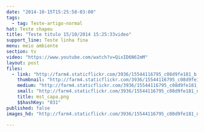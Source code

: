 ```yaml
---
date: "2014-10-15T15:25:58-03:00"
tags:
  - tag: Teste-artigo-normal
hat: Teste chapeu
title: "Teste titulo 15/10/2014 15:25:33video"
support_line: Teste linha fina
menu: meio ambiente
section: tv
video: "https://www.youtube.com/watch?v=QixID6N6ImM"
layout: post
files:
  - link: "http://farm4.staticflickr.com/3936/15544116795_c08d9fe181_b.jpg"
    thumbnail: "http://farm4.staticflickr.com/3936/15544116795_c08d9fe181_t.jpg"
    medium: "http://farm4.staticflickr.com/3936/15544116795_c08d9fe181_z.jpg"
    small: "http://farm4.staticflickr.com/3936/15544116795_c08d9fe181_n.jpg"
    title: mst_capa.png
    $$hashKey: "031"
published: false
images_hd: "http://farm4.staticflickr.com/3936/15544116795_c08d9fe181_n.jpg"

---
```

